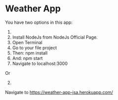 # Weather App

You have two options in this app:

1.
  1. Install NodeJs from NodeJs Official Page.
  2. Open Terminal
  3. Go to your file project
  4. Then: npm install
  5. And: npm start
  6. Navigate to localhost:3000

Or

2. 
  Navigate to https://weather-app-jsa.herokuapp.com/
